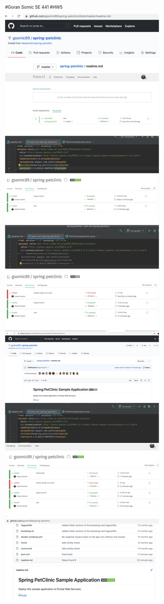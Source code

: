 #Goran Somic SE 441
#HW5


![Fork to gitHub account](images/forkRepos.png)
![Build one](images/build1.png)
![POM coordinates](images/pomCoordinates.png)
![Build two](images/build2.png)
![Broken POM](images/brokenPOM.png)
![Build three/Failed Build](images/build3BROKEN.png)
![Broken gitHub readME](images/gitHubBrokenReadME.png)
![Fixed POM](images/fixedPOM.png)
![Build four](images/build4.png)
![Fixed gitHub readME](images/fixedREADME.png)
